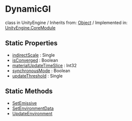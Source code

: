 # DynamicGI
class in UnityEngine
 / Inherits from: <a href="https://docs.unity3d.com/6000.0/Documentation/ScriptReference/Object.html">Object</a> / Implemented in: <a href="https://docs.unity3d.com/6000.0/Documentation/ScriptReference/UnityEngine.CoreModule.html">UnityEngine.CoreModule</a>

## Static Properties
- <a href="https://docs.unity3d.com/6000.0/Documentation/ScriptReference/DynamicGI-indirectScale.html">indirectScale</a> : Single
- <a href="https://docs.unity3d.com/6000.0/Documentation/ScriptReference/DynamicGI-isConverged.html">isConverged</a> : Boolean
- <a href="https://docs.unity3d.com/6000.0/Documentation/ScriptReference/DynamicGI-materialUpdateTimeSlice.html">materialUpdateTimeSlice</a> : Int32
- <a href="https://docs.unity3d.com/6000.0/Documentation/ScriptReference/DynamicGI-synchronousMode.html">synchronousMode</a> : Boolean
- <a href="https://docs.unity3d.com/6000.0/Documentation/ScriptReference/DynamicGI-updateThreshold.html">updateThreshold</a> : Single

## Static Methods
- <a href="https://docs.unity3d.com/6000.0/Documentation/ScriptReference/DynamicGI.SetEmissive.html">SetEmissive</a>
- <a href="https://docs.unity3d.com/6000.0/Documentation/ScriptReference/DynamicGI.SetEnvironmentData.html">SetEnvironmentData</a>
- <a href="https://docs.unity3d.com/6000.0/Documentation/ScriptReference/DynamicGI.UpdateEnvironment.html">UpdateEnvironment</a>
